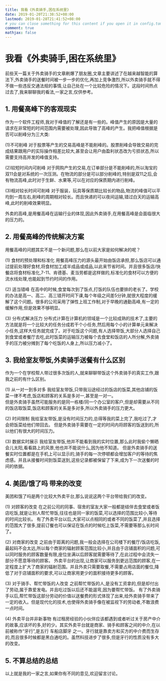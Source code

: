 ```yaml
---
title: 我看《外卖骑手,困在系统里》
date: 2019-01-20T21:38:52+08:00
lastmod: 2019-01-28T21:41:52+08:00
# you can close something for this content if you open it in config.toml.
comment: true
mathjax: false
---
```



# 我看《外卖骑手,困在系统里》

前些天一篇关于外卖骑手的文章刷爆了朋友圈,文章主要讲述了在越来越智能的算法下,外卖骑手的送餐时间被一步一步的优化,再加上竞争激烈,所以外卖骑手就不得不做一些违反交通法规的事情,让自己处在一个比较危险的情况下。这段时间热点过去了,我来聊聊我的看法,一家之言,仅供参考。

## 1. 用餐高峰下的客观现实

作为一个软件工程师,我对于峰值的了解还是有一些的。峰值产生的原因是大量的请求在非常短的时间范围内需要被处理,因此导致了高峰的产生。我把峰值根据是否可以削峰分为三大类:

(1)不可削峰
对于股票等产生的交易高峰是不能削峰的。股票削峰会导致交易的完成结果跟用户的实际操作相差比较大,甚至会让用户由盈利状态改为亏损状态,所以需要支持高并发的峰值支持。

(2)较短时间内可削峰
对于网购产生的交易,在订单部分是不能削峰的,所以淘宝的双11会是对系统的一次压测。在物流的部分是可以部分削峰的,特别是双11之后,会有物流高峰,此时对于生鲜、水果等,可以在对应的保质期内进行削峰。

(3)相对较长时间可削峰
对于服装，玩具等保质期比较长的物品,物流的峰值可以平均到一周左右,削峰的周期相对较长。而且快递的可以夜间运输,错过白天的运输高峰,此时的削峰效果明显。

外卖的高峰,是用餐高峰在运输行业的体现,因此外卖骑手,在用餐高峰是会面临很大的压力的。

## 2. 用餐高峰的传统解决方案

用餐高峰的问题其实不是一个新问题,那么在以前大家是如何解决的呢？

(1) 食材的预处理和标准化
用餐高峰压力的源头最开始由饭店承担,那么饭店可以通过提前处理好食材,将食材加工成半成品或成品,以此来节省时间。并且很多饭店/快餐店将食材标准化,7-11、肯德基、麦当劳都是这样做的,标准化的食材可以方便的流水线处理,也能起到节约时间的作用。

(2) 适当错峰
在高中的时候,食堂每次到了饭点,打饭的队伍也要排的老长了。学校的办法是高一、高二、高三错开时间下课,每个年级之间差5分钟,就很大程度的缓解了这个问题。很多的公司采用了弹性上班工作制,对于早晚的通勤高峰,有一定的缓解作用,但是效果不够明显。

(3) 分布式解决压力
分布式计算在计算机的领域是一个比较成熟的技术了,主要的方法就是将一个比较大的任务分成若干个小任务,然后用每个小的计算单元来解决小任务,这样大任务就完成了。对于吃饭这个问题,有人选择带饭,大部分人选择自己到食堂或者餐厅去吃,此时饭菜的运输压力被每个去食堂和饭店的人所分解,外卖骑手的压力被分摊到了每个吃饭的人身上,所以压力减小了。

## 3. 我给室友带饭,外卖骑手送餐有什么区别

作为一个在学校帮人带过很多次饭的人,就来聊聊带饭这个外卖骑手的真实工作,跟我之前的有什么区别。

(1) 从一对一到多对多
我给室友带饭,只带我沿途经过的饭店的饭菜,其他店铺的饭菜一律不考虑,饭店和顾客的关系是多对一,甚至是一对一。       
但是外卖骑手虽然可能服务的是同一栋楼/同一个办公室的客户,但是却需要从不同的饭店取饭菜,饭店和顾客的关系是多对多,所以外卖骑手的压力更大。

(2) 时间限制
我给室友带饭,是没有时间压力的,总得等我的菜上完了,我吃过了,才会把饭菜给他们带回去。
但是外卖骑手需要在一定的时间内将顾客的饭送到的,所以他们有很大的时间压力。

(3) 数据实时展示
我给室友带饭,他并不能看到我的实时位置,那么此时我偷个懒晒会儿太阳,看看路上的风景,他也并不能说什么,因为他不知道。
但是外卖骑手的送餐实时位置都是在手机上可以显示的,骑手的每一次停顿都会增加客户的等待的焦虑感。并且从接餐时间到饭菜送到,这些记录都被保留了下来,成为下一次送餐的时间的依据。

## 4. 美团/饿了吗 带来的改变

美团和饿了吗是两个比较大外卖平台,那么说说这两个平台带给我们的改变。

(1) 对顾客的改变
在之前公司的同事、宿舍的室友大家一般都是结伴去食堂或者饭店吃饭,就是让别人帮忙带饭,往往也是同一家的饭菜,可以选择的范围比较小,等待的时间比较长。
有了外卖平台以后,大家可以点相同的或者不同的饭菜了,并且选择的范围大了很多,提前订餐也可以保证在饭点的时候吃上饭菜,不需要等那么长时间了。

(2) 对商家的改变
之前由于距离的问题,我一般会选择在公司楼下的餐厅/饭店吃饭,最起码不会太远,所以每个商家的辐射顾客范围比较小,并且由于店铺面积的问题,可以同时服务的顾客数量有限,座位坐满以后顾客就需要等待了,在此过程中会流失一部分不愿意等待的顾客。
外卖平台的出现,让商家可以服务到更远范围的顾客,在一定程度上扩大了商家的辐射范围。并且外卖只需要取餐,不需要占用店面的餐位,降低了对于店铺面积的要求,可以让商家用更少的面积接待更多的顾客。

(3) 对于骑手、帮忙带饭的人改变
之前帮忙带饭的人,是没有工资拿的,但是却付出了劳动,属于靠爱发电。并且吃过饭以后还不能遛弯,因为要帮忙带饭。
有了外卖骑手以后,帮忙带饭这部分劳动的价值以送餐费的形式体现了出来,给外卖骑手带来了一定的收入。但是现代化的技术,也使得外卖骑手像在被监视下的劳动者,不敢浪费一点时间。

(4) 外卖平台并非新事物
有过租房经验的小伙伴应该都遇到或者听过关于房产中介的故事,应该坏的多,好的少。其实外卖平台就是商家、骑手和顾客之间的中介,在以前被称作“牙行”,是五行 车船店脚牙 之一。牙行就是靠卖方和买方的中介费而生存的,而且很多时候都是黑白通吃的。虽然科技进步了很多,但是牙行的性质没有多大的改变。

## 5. 不算总结的总结

以上就是我的一家之言,如果你有不同的意见,欢迎留言讨论。

